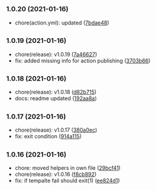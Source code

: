 ## <small>1.0.20 (2021-01-16)</small>

* chore(action.yml): updated ([7bdae48](https://github.com/simonecorsi/mawesome/commit/7bdae48))



## <small>1.0.19 (2021-01-16)</small>

* chore(release): v1.0.19 ([7a46627](https://github.com/simonecorsi/mawesome/commit/7a46627))
* fix: added missing info for action publishing ([3703b66](https://github.com/simonecorsi/mawesome/commit/3703b66))



## <small>1.0.18 (2021-01-16)</small>

* chore(release): v1.0.18 ([d82b715](https://github.com/simonecorsi/mawesome/commit/d82b715))
* docs: readme updated ([192aa8a](https://github.com/simonecorsi/mawesome/commit/192aa8a))



## <small>1.0.17 (2021-01-16)</small>

* chore(release): v1.0.17 ([380a0ec](https://github.com/simonecorsi/mawesome/commit/380a0ec))
* fix: exit condition ([914a115](https://github.com/simonecorsi/mawesome/commit/914a115))



## <small>1.0.16 (2021-01-16)</small>

* chore: moved helpers in own file ([29bcf41](https://github.com/simonecorsi/mawesome/commit/29bcf41))
* chore(release): v1.0.16 ([f8cb892](https://github.com/simonecorsi/mawesome/commit/f8cb892))
* fix: if tempalte fail should exit(1) ([ee824d1](https://github.com/simonecorsi/mawesome/commit/ee824d1))



